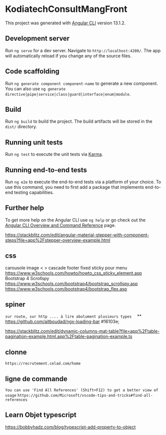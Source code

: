 # KodiatechConsultMangFront

This project was generated with [Angular CLI](https://github.com/angular/angular-cli) version 13.1.2.

## Development server

Run `ng serve` for a dev server. Navigate to `http://localhost:4200/`. The app will automatically reload if you change any of the source files.

## Code scaffolding

Run `ng generate component component-name` to generate a new component. You can also use `ng generate directive|pipe|service|class|guard|interface|enum|module`.

## Build

Run `ng build` to build the project. The build artifacts will be stored in the `dist/` directory.

## Running unit tests

Run `ng test` to execute the unit tests via [Karma](https://karma-runner.github.io).

## Running end-to-end tests

Run `ng e2e` to execute the end-to-end tests via a platform of your choice. To use this command, you need to first add a package that implements end-to-end testing capabilities.

## Further help

To get more help on the Angular CLI use `ng help` or go check out the [Angular CLI Overview and Command Reference](https://angular.io/cli) page.


https://stackblitz.com/edit/angular-material-stepper-with-component-steps?file=app%2Fstepper-overview-example.html


## css
carousole image < >
cascade
footer fixed
sticky pour menu
https://www.w3schools.com/howto/howto_css_sticky_element.asp
Bootstrap 4 Scrollspy
https://www.w3schools.com/bootstrap4/bootstrap_scrollspy.asp
https://www.w3schools.com/bootstrap4/bootstrap_flex.asp


## spiner
`sur route, sur http .... à lire abolument plusieurs types  `
** https://github.com/aitboudad/ngx-loading-bar
#16103e;

https://stackblitz.com/edit/dynamic-columns-mat-table?file=app%2Ftable-pagination-example.html,app%2Ftable-pagination-example.ts



## clonne
`https://recrutement.celad.com/home`

## ligne de commande

` You can use 'Find All References' (Shift+F12) to get a better view of usage `
`https://github.com/Microsoft/vscode-tips-and-tricks#find-all-references `
## Learn Objet typescript
https://bobbyhadz.com/blog/typescript-add-property-to-object
